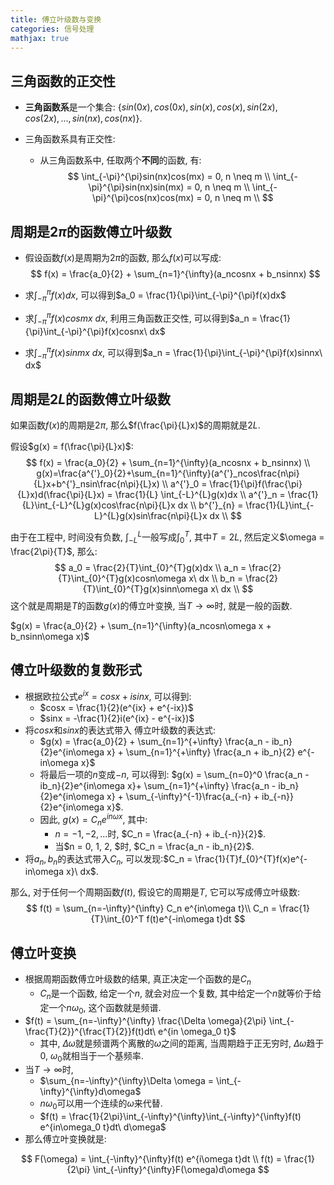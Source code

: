```yaml
---
title: 傅立叶级数与变换
categories: 信号处理
mathjax: true
---
```




## 三角函数的正交性

* **三角函数系**是一个集合: $\{sin(0x), cos(0x), sin(x), cos(x), sin(2x), cos(2x), ..., sin(nx), cos(nx)\}$.

* 三角函数系具有正交性:

  * 从三角函数系中, 任取两个**不同**的函数, 有: 
    $$
    \int_{-\pi}^{\pi}sin(nx)cos(mx) = 0, n \neq m \\
    \int_{-\pi}^{\pi}sin(nx)sin(mx) = 0, n \neq m \\
    \int_{-\pi}^{\pi}cos(nx)cos(mx) = 0, n \neq m \\
    $$
    



## 周期是$2\pi$的函数傅立叶级数

* 假设函数$f(x)$是周期为$2\pi$的函数, 那么$f(x)$可以写成:
  $$
  f(x) = \frac{a_0}{2} + \sum_{n=1}^{\infty}(a_ncosnx + b_nsinnx)
  $$
  
* 求$\int_{-\pi}^{\pi}f(x)dx$, 可以得到$a_0 = \frac{1}{\pi}\int_{-\pi}^{\pi}f(x)dx$
* 求$\int_{-\pi}^{\pi}f(x)cosmx\ dx$, 利用三角函数正交性, 可以得到$a_n = \frac{1}{\pi}\int_{-\pi}^{\pi}f(x)cosnx\ dx$
* 求$\int_{-\pi}^{\pi}f(x)sinmx\ dx$, 可以得到$a_n = \frac{1}{\pi}\int_{-\pi}^{\pi}f(x)sinnx\ dx$



## 周期是$2L$的函数傅立叶级数

如果函数$f(x)$的周期是$2\pi$, 那么$f(\frac{\pi}{L}x)$的周期就是$2L$​.

假设$g(x) = f(\frac{\pi}{L}x)$:
$$
f(x) = \frac{a_0}{2} + \sum_{n=1}^{\infty}(a_ncosnx + b_nsinnx) \\
g(x)=\frac{a^{'}_0}{2}+\sum_{n=1}^{\infty}(a^{'}_ncos\frac{n\pi}{L}x+b^{'}_nsin\frac{n\pi}{L}x) \\
a^{'}_0 = \frac{1}{\pi}f(\frac{\pi}{L}x)d(\frac{\pi}{L}x) = \frac{1}{L} \int_{-L}^{L}g(x)dx \\
a^{'}_n = \frac{1}{L}\int_{-L}^{L}g(x)cos\frac{n\pi}{L}x dx \\
b^{'}_{n} = \frac{1}{L}\int_{-L}^{L}g(x)sin\frac{n\pi}{L}x dx \\
$$



由于在工程中, 时间没有负数, $\int_{-L}^{L}$一般写成$\int_{0}^{T}$, 其中$T = 2L$, 然后定义$\omega = \frac{2\pi}{T}$, 那么:
$$
a_0 = \frac{2}{T}\int_{0}^{T}g(x)dx \\
a_n = \frac{2}{T}\int_{0}^{T}g(x)cosn\omega x\ dx \\
b_n = \frac{2}{T}\int_{0}^{T}g(x)sinn\omega x\ dx \\
$$
这个就是周期是$T$的函数$g(x)$的傅立叶变换, 当$T \rightarrow \infty$​时, 就是一般的函数.

$g(x) = \frac{a_0}{2} + \sum_{n=1}^{\infty}(a_ncosn\omega x + b_nsinn\omega x)$



## 傅立叶级数的复数形式

* 根据欧拉公式$e^{ix} = cosx + isinx$, 可以得到:
  * $cosx = \frac{1}{2}(e^{ix} + e^{-ix})$
  * $sinx = -\frac{1}{2}i(e^{ix} - e^{-ix})$
* 将$cosx$和$sinx$的表达式带入 傅立叶级数的表达式:
  * $g(x) = \frac{a_0}{2} + \sum_{n=1}^{+\infty} \frac{a_n - ib_n}{2}e^{in\omega x} + \sum_{n=1}^{+\infty} \frac{a_n + ib_n}{2} e^{-in\omega x}$
  * 将最后一项的$n$变成$-n$, 可以得到: $g(x) = \sum_{n=0}^0 \frac{a_n - ib_n}{2}e^{in\omega x}+ \sum_{n=1}^{+\infty} \frac{a_n - ib_n}{2}e^{in\omega x} + \sum_{-\infty}^{-1}\frac{a_{-n} + ib_{-n}}{2}e^{in\omega x}$.
  * 因此, $g(x) = C_n e^{in\omega x}$, 其中:
    * $n = -1, -2, ...$时, $C_n = \frac{a_{-n} + ib_{-n}}{2}$.
    * 当$n = 0, 1, 2, $时, $C_n = \frac{a_n - ib_n}{2}$.
* 将$a_n, b_n$的表达式带入$C_n$, 可以发现:$C_n = \frac{1}{T}f_{0}^{T}f(x)e^{-in\omega x}\ dx$.

那么, 对于任何一个周期函数$f(t)$, 假设它的周期是$T$, 它可以写成傅立叶级数:
$$
f(t) = \sum_{n=-\infty}^{\infty} C_n e^{in\omega t}\\
C_n = \frac{1}{T}\int_{0}^T f(t)e^{-in\omega t}dt
$$


## 傅立叶变换

* 根据周期函数傅立叶级数的结果, 真正决定一个函数的是$C_n$
  * $C_n$是一个函数, 给定一个$n$, 就会对应一个复数, 其中给定一个$n$就等价于给定一个$n\omega_0$, 这个函数就是频谱.
* $f(t) = \sum_{n=-\infty}^{\infty} \frac{\Delta \omega}{2\pi} \int_{-\frac{T}{2}}^{\frac{T}{2}}f(t)dt\ e^{in \omega_0 t}$​​
  * 其中, $\Delta \omega$就是频谱两个离散的$\omega$之间的距离, 当周期趋于正无穷时, $\Delta \omega$趋于0, $\omega_0$就相当于一个基频率.
* 当$T \rightarrow \infty$​时,
  * $\sum_{n=-\infty}^{\infty}\Delta \omega = \int_{-\infty}^{\infty}d\omega$​
  * $n\omega_0$可以用一个连续的$\omega$来代替.
  *  $f(t) = \frac{1}{2\pi}\int_{-\infty}^{\infty}\int_{-\infty}^{\infty}f(t) e^{in\omega_0 t}dt\ d\omega$​
* 那么傅立叶变换就是:

$$
F(\omega) = \int_{-\infty}^{\infty}f(t) e^{i\omega t}dt \\
f(t) = \frac{1}{2\pi} \int_{-\infty}^{\infty}F(\omega)d\omega
$$

